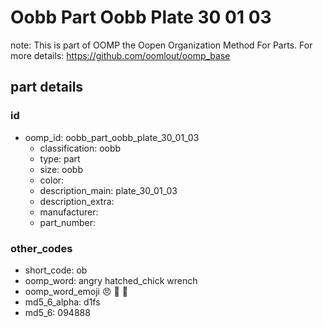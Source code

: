 # Oobb Part Oobb Plate 30 01 03  

note: This is part of OOMP the Oopen Organization Method For Parts. For more details: https://github.com/oomlout/oomp_base

##  part details





### id
* oomp_id: oobb_part_oobb_plate_30_01_03
  * classification: oobb
  * type: part
  * size: oobb
  * color: 
  * description_main: plate_30_01_03
  * description_extra: 
  * manufacturer: 
  * part_number: 

### other_codes
* short_code: ob
* oomp_word: angry hatched_chick wrench
* oomp_word_emoji :angry: :hatched_chick: :wrench:
* md5_6_alpha: d1fs
* md5_6: 094888